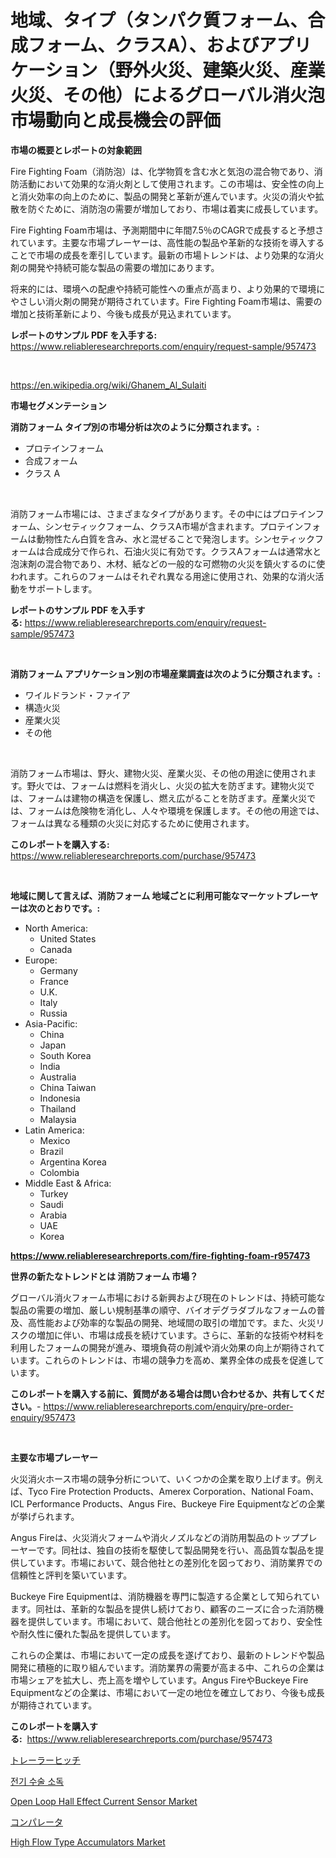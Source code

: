 <p><h1>地域、タイプ（タンパク質フォーム、合成フォーム、クラスA）、およびアプリケーション（野外火災、建築火災、産業火災、その他）によるグローバル消火泡市場動向と成長機会の評価</h1></p><p><strong>市場の概要とレポートの対象範囲</strong></p>
<p><p>Fire Fighting Foam（消防泡）は、化学物質を含む水と気泡の混合物であり、消防活動において効果的な消火剤として使用されます。この市場は、安全性の向上と消火効率の向上のために、製品の開発と革新が進んでいます。火災の消火や拡散を防ぐために、消防泡の需要が増加しており、市場は着実に成長しています。</p><p>Fire Fighting Foam市場は、予測期間中に年間7.5％のCAGRで成長すると予想されています。主要な市場プレーヤーは、高性能の製品や革新的な技術を導入することで市場の成長を牽引しています。最新の市場トレンドは、より効果的な消火剤の開発や持続可能な製品の需要の増加にあります。</p><p>将来的には、環境への配慮や持続可能性への重点が高まり、より効果的で環境にやさしい消火剤の開発が期待されています。Fire Fighting Foam市場は、需要の増加と技術革新により、今後も成長が見込まれています。</p></p>
<p><strong>レポートのサンプル PDF を入手する:</strong> <a href="https://www.reliableresearchreports.com/enquiry/request-sample/957473">https://www.reliableresearchreports.com/enquiry/request-sample/957473</a></p>
<p>&nbsp;</p>
<p><a href="https://en.wikipedia.org/wiki/Ghanem_Al_Sulaiti">https://en.wikipedia.org/wiki/Ghanem_Al_Sulaiti</a></p>
<p><strong>市場セグメンテーション</strong></p>
<p><strong>消防フォーム タイプ別の市場分析は次のように分類されます。:</strong></p>
<p><ul><li>プロテインフォーム</li><li>合成フォーム</li><li>クラス A</li></ul></p>
<p>&nbsp;</p>
<p><p>消防フォーム市場には、さまざまなタイプがあります。その中にはプロテインフォーム、シンセティックフォーム、クラスA市場が含まれます。プロテインフォームは動物性たん白質を含み、水と混ぜることで発泡します。シンセティックフォームは合成成分で作られ、石油火災に有効です。クラスAフォームは通常水と泡沫剤の混合物であり、木材、紙などの一般的な可燃物の火災を鎮火するのに使われます。これらのフォームはそれぞれ異なる用途に使用され、効果的な消火活動をサポートします。</p></p>
<p><strong>レポートのサンプル PDF を入手する:</strong>&nbsp;<a href="https://www.reliableresearchreports.com/enquiry/request-sample/957473">https://www.reliableresearchreports.com/enquiry/request-sample/957473</a></p>
<p>&nbsp;</p>
<p><strong> 消防フォーム アプリケーション別の市場産業調査は次のように分類されます。:</strong></p>
<p><ul><li>ワイルドランド・ファイア</li><li>構造火災</li><li>産業火災</li><li>その他</li></ul></p>
<p>&nbsp;</p>
<p><p>消防フォーム市場は、野火、建物火災、産業火災、その他の用途に使用されます。野火では、フォームは燃料を消火し、火災の拡大を防ぎます。建物火災では、フォームは建物の構造を保護し、燃え広がることを防ぎます。産業火災では、フォームは危険物を消化し、人々や環境を保護します。その他の用途では、フォームは異なる種類の火災に対応するために使用されます。</p></p>
<p><strong>このレポートを購入する:</strong>&nbsp; <a href="https://www.reliableresearchreports.com/purchase/957473">https://www.reliableresearchreports.com/purchase/957473</a></p>
<p>&nbsp;</p>
<p><strong>地域に関して言えば、消防フォーム 地域ごとに利用可能なマーケットプレーヤーは次のとおりです。:</strong></p>
<p><ul>
    <li>
        North America:
        <ul>
            <li>United States</li>
            <li>Canada</li>
        </ul>
    </li>
    <li>
        Europe:
        <ul>
            <li>Germany</li>
            <li>France</li>
            <li>U.K.</li>
            <li>Italy</li>
            <li>Russia</li>
        </ul>
    </li>
    <li>
        Asia-Pacific:
        <ul>
            <li>China</li>
            <li>Japan</li>
            <li>South Korea</li>
            <li>India</li>
            <li>Australia</li>
            <li>China Taiwan</li>
            <li>Indonesia</li>
            <li>Thailand</li>
            <li>Malaysia</li>
        </ul>
    </li>
    <li>
        Latin America:
        <ul>
            <li>Mexico</li>
            <li>Brazil</li>
            <li>Argentina Korea</li>
            <li>Colombia</li>
        </ul>
    </li>
    <li>
        Middle East & Africa:
        <ul>
            <li>Turkey</li>
            <li>Saudi</li>
            <li>Arabia</li>
            <li>UAE</li>
            <li>Korea</li>
        </ul>
    </li>
    </ul></p>
<p><strong><a href="https://www.reliableresearchreports.com/fire-fighting-foam-r957473">https://www.reliableresearchreports.com/fire-fighting-foam-r957473</a></strong>&nbsp;</p>
<p><strong>世界の新たなトレンドとは 消防フォーム 市場？</strong></p>
<p><p>グローバル消火フォーム市場における新興および現在のトレンドは、持続可能な製品の需要の増加、厳しい規制基準の順守、バイオデグラダブルなフォームの普及、高性能および効率的な製品の開発、地域間の取引の増加です。また、火災リスクの増加に伴い、市場は成長を続けています。さらに、革新的な技術や材料を利用したフォームの開発が進み、環境負荷の削減や消火効果の向上が期待されています。これらのトレンドは、市場の競争力を高め、業界全体の成長を促進しています。</p></p>
<p><strong>このレポートを購入する前に、質問がある場合は問い合わせるか、共有してください。</strong>- <a href="https://www.reliableresearchreports.com/enquiry/pre-order-enquiry/957473">https://www.reliableresearchreports.com/enquiry/pre-order-enquiry/957473</a></p>
<p>&nbsp;</p>
<p><strong>主要な市場プレーヤー</strong></p>
<p><p>火災消火ホース市場の競争分析について、いくつかの企業を取り上げます。例えば、Tyco Fire Protection Products、Amerex Corporation、National Foam、ICL Performance Products、Angus Fire、Buckeye Fire Equipmentなどの企業が挙げられます。</p><p>Angus Fireは、火災消火フォームや消火ノズルなどの消防用製品のトッププレーヤーです。同社は、独自の技術を駆使して製品開発を行い、高品質な製品を提供しています。市場において、競合他社との差別化を図っており、消防業界での信頼性と評判を築いています。</p><p>Buckeye Fire Equipmentは、消防機器を専門に製造する企業として知られています。同社は、革新的な製品を提供し続けており、顧客のニーズに合った消防機器を提供しています。市場において、競合他社との差別化を図っており、安全性や耐久性に優れた製品を提供しています。</p><p>これらの企業は、市場において一定の成長を遂げており、最新のトレンドや製品開発に積極的に取り組んでいます。消防業界の需要が高まる中、これらの企業は市場シェアを拡大し、売上高を増やしています。Angus FireやBuckeye Fire Equipmentなどの企業は、市場において一定の地位を確立しており、今後も成長が期待されています。</p></p>
<p><strong>このレポートを購入する:</strong>&nbsp;&nbsp;<a href="https://www.reliableresearchreports.com/purchase/957473">https://www.reliableresearchreports.com/purchase/957473</a></p>
<p><p><a href="https://github.com/zjkmgcs938405/Market-Research-Report-List-3/blob/main/101841829063.md">トレーラーヒッチ</a></p><p><a href="https://github.com/rcabello548/Market-Research-Report-List-2/blob/main/661425138249.md">전기 수술 소독</a></p><p><a href="https://medium.com/@mslewokuneva/open-loop-hall-effect-current-sensor-market-size-share-analysis-growth-trends-forecasts-2024-89d1ed0a09b3">Open Loop Hall Effect Current Sensor Market</a></p><p><a href="https://medium.com/@gregoriookeefe2023/%E6%AF%94%E8%BC%83%E5%99%A8%E3%81%AE%E5%B8%82%E5%A0%B4%E8%A6%8F%E6%A8%A1-%E3%82%B7%E3%82%A7%E3%82%A2-%E5%82%BE%E5%90%91%E5%88%86%E6%9E%90%E3%83%AC%E3%83%9D%E3%83%BC%E3%83%88-%E3%82%A8%E3%83%B3%E3%83%89%E3%83%A6%E3%83%BC%E3%82%B9-%E7%A0%94%E7%A9%B6%E6%89%80-%E8%A8%88%E6%B8%AC%E3%82%BB%E3%83%B3%E3%82%BF%E3%83%BC-%E7%94%9F%E7%94%A3%E3%83%A9%E3%82%A4%E3%83%B3-%E5%8E%9F%E6%9D%90%E6%96%99%E5%88%A5-2031%E5%B9%B4%E3%81%BE%E3%81%A7%E3%81%AE%E4%BA%88%E6%B8%AC%E3%81%AB%E3%81%A4%E3%81%84%E3%81%A6-9ce21982f429">コンパレータ</a></p><p><a href="https://www.linkedin.com/pulse/high-flow-type-accumulators-market-growth-outlook-from-2024-ar5mf">High Flow Type Accumulators Market</a></p></p>